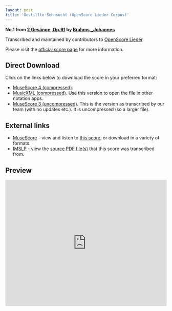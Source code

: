 ```yaml
---
layout: post
title: 'Gestillte Sehnsucht (OpenScore Lieder Corpus)'
---
```


__No.1 from [2 Gesänge, Op.91](https://fourscoreandmore.org/openscore/lieder/Brahms%2C_Johannes/2_Ges%C3%A4nge%2C_Op.91/) by [Brahms,_Johannes](https://fourscoreandmore.org/openscore/lieder/Brahms%2C_Johannes)__

Transcribed and maintained by contributors to [OpenScore Lieder].

Please visit the [official score page] for more information.

[official score page]: https://musescore.com/openscore-lieder-corpus/scores/6302395
[OpenScore Lieder]: https://musescore.com/openscore-lieder-corpus

## Direct Download

Click on the links below to download the score in your preferred format:
- [MuseScore 4 (compressed)](https://fourscoreandmore.org/openscore/lieder/Brahms%2C_Johannes/2_Ges%C3%A4nge%2C_Op.91/1_Gestillte_Sehnsucht.mscz).
- [MusicXML (compressed)](https://fourscoreandmore.org/openscore/lieder/Brahms%2C_Johannes/2_Ges%C3%A4nge%2C_Op.91/1_Gestillte_Sehnsucht.mxl). Use this version to open the file in other notation apps.
- [MuseScore 3 (uncompressed)](https://raw.githubusercontent.com/OpenScore/Lieder/refs/heads/main/scores/Brahms%2C_Johannes/2_Ges%C3%A4nge%2C_Op.91/1_Gestillte_Sehnsucht/lc6302395.mscx). This is the version as transcribed by our team (with no updates etc.). It is uncompressed (so a larger file).

## External links

- [MuseScore] - view and listen to [this score][MuseScore], or download in a variety of formats.
- [IMSLP] - view the [source PDF file(s)][IMSLP] that this score was transcribed from.

[MuseScore]: https://musescore.com/score/6302395
[IMSLP]: https://imslp.org/wiki/Special:ReverseLookup/77665

## Preview

<iframe width="100%" height="394" src="https://musescore.com/openscore-lieder-corpus/scores/6302395/embed" frameborder="0" allowfullscreen allow="autoplay; fullscreen"></iframe>
